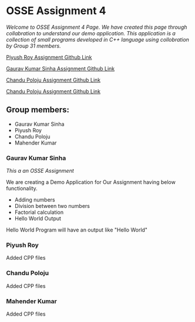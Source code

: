 # OSSE Assignment 4
*Welcome to OSSE Assignment 4 Page. We have created this page through collabration to understand our demo application. This application is a collection  of small programs developed in C++ language using collobration by Group 31 members.*

[Piyush Roy Assignment Github Link](https://github.com/piyushroybits/assignment4)

[Gaurav Kumar Sinha Assignment Github Link](https://github.com/gauravsinha200/assignment4)

[Chandu Poloju Assignment Github Link](https://github.com/chandupolojubits/assignment4)

[Chandu Poloju Assignment Github Link](https://github.com/mahi181984/assignment4)

## Group members:
* Gaurav Kumar Sinha
* Piyush Roy
* Chandu Poloju
* Mahender Kumar

### Gaurav Kumar Sinha
*This a an OSSE Assignment*

We are creating a Demo Application for Our Assignment having below functionality.
* Adding numbers
* Division between two numbers
* Factorial calculation
* Hello World Output

Hello World Program will have an output like  "Hello World"

### Piyush Roy
Added CPP files


### Chandu Poloju
Added CPP files


### Mahender Kumar
Added CPP files


